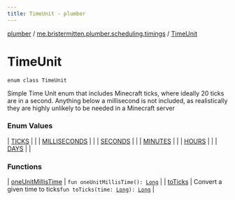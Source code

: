 ```yaml
---
title: TimeUnit - plumber
---
```


[plumber](../../index.html) / [me.bristermitten.plumber.scheduling.timings](../index.html) / [TimeUnit](./index.html)

# TimeUnit

`enum class TimeUnit`

Simple Time Unit enum that includes Minecraft ticks,
where ideally 20 ticks are in a second.
Anything below a millisecond is not included, as realistically they are highly unlikely
to be needed in a Minecraft server

### Enum Values

| [TICKS](-t-i-c-k-s/index.html) |  |
| [MILLISECONDS](-m-i-l-l-i-s-e-c-o-n-d-s/index.html) |  |
| [SECONDS](-s-e-c-o-n-d-s/index.html) |  |
| [MINUTES](-m-i-n-u-t-e-s/index.html) |  |
| [HOURS](-h-o-u-r-s/index.html) |  |
| [DAYS](-d-a-y-s/index.html) |  |

### Functions

| [oneUnitMillisTime](one-unit-millis-time.html) | `fun oneUnitMillisTime(): `[`Long`](https://kotlinlang.org/api/latest/jvm/stdlib/kotlin/-long/index.html) |
| [toTicks](to-ticks.html) | Convert a given time to ticks`fun toTicks(time: `[`Long`](https://kotlinlang.org/api/latest/jvm/stdlib/kotlin/-long/index.html)`): `[`Long`](https://kotlinlang.org/api/latest/jvm/stdlib/kotlin/-long/index.html) |

